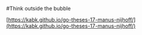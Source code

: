#Think outside the bubble

[https://kabk.github.io/go-theses-17-manus-nijhoff/](https://kabk.github.io/go-theses-17-manus-nijhoff/)